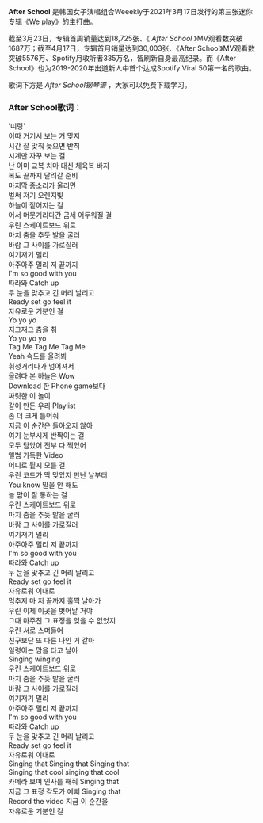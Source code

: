 

**After School** 是韩国女子演唱组合Weeekly于2021年3月17日发行的第三张迷你专辑《We play》的主打曲。

截至3月23日，专辑首周销量达到18,725张、《 _After School_
》MV观看数突破1687万；截至4月17日，专辑首月销量达到30,003张、《After
School》MV观看数突破5576万、Spotify月收听者335万名，皆刷新自身最高纪录。而《After
School》也为2019-2020年出道新人中首个达成Spotify Viral 50第一名的歌曲。

歌词下方是 _After School钢琴谱_ ，大家可以免费下载学习。

### After School歌词：

'띠링'  
이따 거기서 보는 거 맞지  
시간 잘 맞춰 늦으면 반칙  
시계만 자꾸 보는 걸  
난 이미 교복 치마 대신 체육복 바지  
복도 끝까지 달려갈 준비  
마지막 종소리가 울리면  
벌써 저기 오렌지빛  
하늘이 짙어지는 걸  
어서 머뭇거리다간 금세 어두워질 걸  
우린 스케이트보드 위로  
마치 춤을 추듯 발을 굴러  
바람 그 사이를 가로질러  
여기저기 멀리  
아주아주 멀리 저 끝까지  
I'm so good with you  
따라와 Catch up  
두 눈을 맞추고 긴 머리 날리고  
Ready set go feel it  
자유로운 기분인 걸  
Yo yo yo  
지그재그 춤을 춰  
Yo yo yo yo  
Tag Me Tag Me Tag Me  
Yeah 속도를 올려봐  
휘청거리다가 넘어져서  
올려다 본 하늘은 Wow  
Download 한 Phone game보다  
짜릿한 이 놀이  
같이 만든 우리 Playlist  
좀 더 크게 틀어줘  
지금 이 순간은 돌아오지 않아  
여기 눈부시게 반짝이는 걸  
모두 담았어 전부 다 찍었어  
앨범 가득한 Video  
어디로 튈지 모를 걸  
우린 코드가 딱 맞았지 만난 날부터  
You know 말을 안 해도  
늘 맘이 잘 통하는 걸  
우린 스케이트보드 위로  
마치 춤을 추듯 발을 굴러  
바람 그 사이를 가로질러  
여기저기 멀리  
아주아주 멀리 저 끝까지  
I'm so good with you  
따라와 Catch up  
두 눈을 맞추고 긴 머리 날리고  
Ready set go feel it  
자유로워 이대로  
멈추지 마 저 끝까지 훌쩍 날아가  
우린 이제 이곳을 벗어날 거야  
그때 마주친 그 표정을 잊을 수 없었지  
우린 서로 스며들어  
친구보단 또 다른 나인 거 같아  
일렁이는 맘을 타고 날아  
Singing winging  
우린 스케이트보드 위로  
마치 춤을 추듯 발을 굴러  
바람 그 사이를 가로질러  
여기저기 멀리  
아주아주 멀리 저 끝까지  
I'm so good with you  
따라와 Catch up  
두 눈을 맞추고 긴 머리 날리고  
Ready set go feel it  
자유로워 이대로  
Singing that Singing that Singing that  
Singing that cool singing that cool  
카메라 보며 인사를 해줘 Singing that  
지금 그 표정 각도가 예뻐 Singing that  
Record the video 지금 이 순간을  
자유로운 기분인 걸


